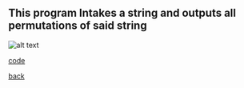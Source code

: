 ## This program Intakes a string and outputs all permutations of said string

![alt text](https://littlerichey.github.io/HSProgrammingPortfolio/Year2code/images/Sperms.png)

[code](https://github.com/littlerichey/HSProgrammingPortfolio/new/master/Year2code/StringPermutations)

[back](https://littlerichey.github.io/HSProgrammingPortfolio/Year2code)
